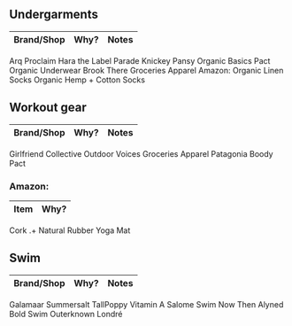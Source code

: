 ## Undergarments	
| Brand/Shop	| Why?	| Notes |
| ------ | ------| --------|
Arq
Proclaim
Hara the Label
Parade
Knickey
Pansy
Organic Basics
Pact Organic Underwear
Brook There
Groceries Apparel
Amazon:
Organic Linen Socks
Organic Hemp + Cotton Socks	

## Workout gear	
| Brand/Shop	| Why?	| Notes |
| ------ | ------| --------|
Girlfriend Collective
Outdoor Voices
Groceries Apparel
Patagonia
Boody
Pact

### Amazon:
| Item| Why?	 |
| ------ | ------|
Cork .+ Natural Rubber Yoga Mat	

## Swim	
| Brand/Shop	| Why?	| Notes |
| ------ | ------| --------|
Galamaar
Summersalt
TallPoppy
Vitamin A
Salome Swim
Now Then
Alyned
Bold Swim
Outerknown
Londré		

